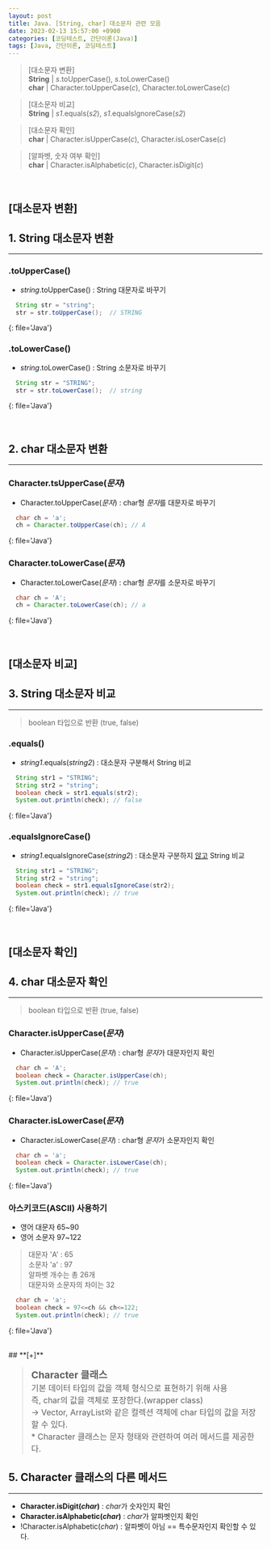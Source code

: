 ```yaml
---
layout: post
title: Java. [String, char] 대소문자 관련 모음
date: 2023-02-13 15:57:00 +0900
categories: [코딩테스트, 간단이론(Java)]
tags: [Java, 간단이론, 코딩테스트]
---
```

 <!-- static\
 non-static, instance method → 객체 생성 필요 -->


> [대소문자 변환]
\
> **String** | *s*.toUpperCase(), *s*.toLowerCase()
\
> **char** | Character.toUpperCase(*c*), Character.toLowerCase(*c*)

> [대소문자 비교]
\
> **String** | *s1*.equals(*s2*), *s1*.equalsIgnoreCase(*s2*)

> [대소문자 확인]
\
> **char** | Character.isUpperCase(*c*), Character.isLoserCase(*c*)

> [알파벳, 숫자 여부 확인]
\
> **char** | Character.isAlphabetic(*c*), Character.isDigit(*c*)

<br>

<!-- todo: 대소문자 변환-->
## **[대소문자 변환]**
## 1. String 대소문자 변환
---
### **.toUpperCase()**
* *string*.toUpperCase() : String 대문자로 바꾸기

```java
  String str = "string";
  str = str.toUpperCase();  // STRING
```
{: file='Java'}

### **.toLowerCase()**
* *string*.toLowerCase() : String 소문자로 바꾸기

```java
  String str = "STRING";
  str = str.toLowerCase();  // string
```
{: file='Java'}

<br>


## 2. char 대소문자 변환
---
### **Character.tsUpperCase(*문자*)**
* Character.toUpperCase(*문자*) : char형 *문자*를 대문자로 바꾸기

```java
  char ch = 'a';
  ch = Character.toUpperCase(ch); // A
```
{: file='Java'}

### **Character.toLowerCase(*문자*)**
* Character.toLowerCase(*문자*) : char형 *문자*를 소문자로 바꾸기

```java
  char ch = 'A';
  ch = Character.toLowerCase(ch); // a
```
{: file='Java'}

<br>

<!-- todo: 대소문자 비교(String)-->

## **[대소문자 비교]**
## 3. String 대소문자 비교
---

> boolean 타입으로 반환 (true, false)

### **.equals()**
* *string1*.equals(*string2*) : 대소문자 구분해서 String 비교

```java
  String str1 = "STRING";
  String str2 = "string";
  boolean check = str1.equals(str2);
  System.out.println(check); // false
```
{: file='Java'}

### **.equalsIgnoreCase()**
* *string1*.equalsIgnoreCase(*string2*) : 대소문자 구분하지 <u>않고</u> String 비교

```java
  String str1 = "STRING";
  String str2 = "string";
  boolean check = str1.equalsIgnoreCase(str2);
  System.out.println(check); // true
```
{: file='Java'}

<br>


<!-- todo: 대소문자 확인(char)-->

## **[대소문자 확인]**
## 4. char 대소문자 확인
---

> boolean 타입으로 반환 (true, false)

### **Character.isUpperCase(*문자*)**
* Character.isUpperCase(*문자*) : char형 *문자*가 대문자인지 확인

```java
  char ch = 'A';
  boolean check = Character.isUpperCase(ch);
  System.out.println(check); // true
```
{: file='Java'}

### **Character.isLowerCase(*문자*)**
* Character.isLowerCase(*문자*) : char형 *문자*가 소문자인지 확인

```java
  char ch = 'a';
  boolean check = Character.isLowerCase(ch);
  System.out.println(check); // true
```
{: file='Java'}

### **아스키코드(ASCII) 사용하기**
* 영어 대문자 65~90
* 영어 소문자 97~122
> 대문자 'A' : 65
\
> 소문자 'a' : 97
\
> 알파벳 개수는 총 26개
\
> 대문자와 소문자의 차이는 32

```java
  char ch = 'a';
  boolean check = 97<=ch && ch<=122;
  System.out.println(check); // true
```
{: file='Java'}




<br>
## **[+]**
<blockquote style='font-size: 1rem'>
<b style='font-size: 1.2rem'>Character 클래스</b> <br>
기본 데이터 타입의 값을 객체 형식으로 표현하기 위해 사용<br>
즉, char의 값을 객체로 포장한다.(wrapper class)<br>
→ Vector, ArrayList와 같은 컬렉션 객체에 char 타입의 값을 저장할 수 있다.<br>
* Character 클래스는 문자 형태와 관련하여 여러 메서드를 제공한다.
</blockquote>



## 5. Character 클래스의 다른 메서드 
---
* **Character.isDigit(*char*)** : *char*가 숫자인지 확인 
* **Character.isAlphabetic(*char*)** : *char*가 알파벳인지 확인
* !Character.isAlphabetic(*char*) : 알파벳이 아님 == 특수문자인지 확인할 수 있다.


<!-- * length
  * String.length()
  * Array.length -->







